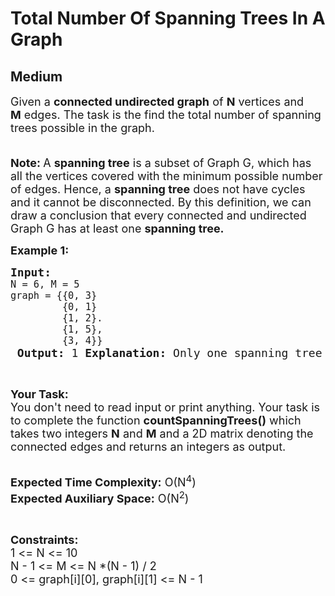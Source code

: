# Total Number Of Spanning Trees In A Graph
## Medium
<div class="problems_problem_content__Xm_eO"><p><span style="font-size: 18px;">Given a <strong>connected undirected graph</strong>&nbsp;of <strong>N</strong>&nbsp;</span><span style="font-size: 18px;">vertices</span><span style="font-size: 18px;">&nbsp;and </span><strong style="font-size: 18px;">M</strong><span style="font-size: 18px;">&nbsp;</span><span style="font-size: 18px;">edges</span><span style="font-size: 18px;">. The task is the find the total number of spanning trees possible in the graph.</span></p>
<p><span style="font-size: 18px;"><br><strong>Note:&nbsp;</strong>A&nbsp;<strong>spanning tree</strong>&nbsp;is a subset of Graph G, which has all the vertices covered with the minimum possible number of edges. Hence, a&nbsp;<strong>spanning tree</strong>&nbsp;does not have cycles and it cannot be disconnected. By this definition, we can draw a conclusion that every connected and undirected Graph G has at least one&nbsp;<strong>spanning tree.</strong></span></p>
<p><span style="font-size: 18px;"><strong>Example 1:</strong></span></p>
<pre><span style="font-size: 18px;"><strong>Input:</strong>
<code>N = 6, M = 5
graph = {{0, 3}
         {0, 1}
         {1, 2}.
         {1, 5},
         {3, 4}}</code> <strong>Output: </strong>1 <strong>Explanation:</strong> Only one spanning tree is possible,i.e. the graph itself. {{0, 1}, &nbsp;{0, 3}, &nbsp;{1, 2}, &nbsp;{1, 5}, &nbsp;{3, 4}} </span></pre>
<p>&nbsp;</p>
<p><span style="font-size: 18px;"><strong>Your Task:&nbsp;&nbsp;</strong><br>You don't need to read input or print anything. Your task is to complete the function <strong>countSpanningTrees</strong><strong>()</strong>&nbsp;which takes two integers&nbsp;<strong>N</strong>&nbsp;and&nbsp;<strong>M</strong>&nbsp;and a 2D matrix denoting the connected edges and returns an integers as output.</span><br>&nbsp;</p>
<p><span style="font-size: 18px;"><strong>Expected Time Complexity:</strong> O(N<sup>4</sup>)<br><strong>Expected Auxiliary Space:</strong> O(N<sup>2</sup>)</span></p>
<p>&nbsp;</p>
<p><span style="font-size: 18px;"><strong>Constraints:</strong><br>1 &lt;= N &lt;= 10<br>N - 1 &lt;= M&nbsp;&lt;= N *(N - 1) / 2<br>0 &lt;= graph[i][0], graph[i][1] &lt;= N - 1</span></p></div>
